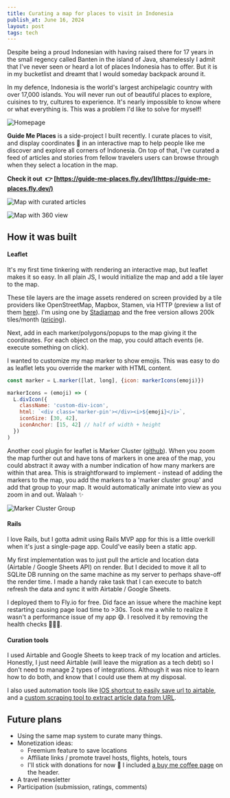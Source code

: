 ```yaml
---
title: Curating a map for places to visit in Indonesia
publish_at: June 16, 2024
layout: post
tags: tech
---
```


Despite being a proud Indonesian with having raised there for 17 years in the small regency called Banten in the island of Java, shamelessly I admit that I've never seen or heard a lot of places Indonesia has to offer. But it is in my bucketlist and dreamt that I would someday backpack around it.

In my defence, Indonesia is the world's largest archipelagic country with over 17,000 islands. You will never run out of beautiful places to explore, cuisines to try, cultures to experience. It's nearly impossible to know where or what everything is. This was a problem I'd like to solve for myself!

![Homepage](curating-a-map-for-places-to-visit-in-indonesia/starting-map.png "=400x400")

**Guide Me Places** is a side-project I built recently. I curate places to visit, and display coordinates 📍 in an interactive map to help people like me discover and explore all corners of Indonesia. On top of that, I've curated a feed of articles and stories from fellow travelers users can browse through when they select a location in the map.

**Check it out  👉 [https://guide-me-places.fly.dev/](https://guide-me-places.fly.dev/)**

![Map with curated articles](curating-a-map-for-places-to-visit-in-indonesia/map-with-article.png "=400x400")

![Map with 360 view](curating-a-map-for-places-to-visit-in-indonesia/map-with-iframe.png "=400x400")

## How it was built
#### Leaflet
It's my first time tinkering with rendering an interactive map, but leaflet makes it so easy. In all plain JS, I would initialize the map and add a tile layer to the map.

These tile layers are the image assets rendered on screen provided by a tile providers like OpenStreetMap, Mapbox, Stamen, via HTTP (preview a list of them [here](https://leaflet-extras.github.io/leaflet-providers/preview/)). I'm using one by [Stadiamap](https://stadiamaps.com/) and the free version allows 200k tiles/month ([pricing](https://stadiamaps.com/pricing)).

Next, add in each marker/polygons/popups to the map giving it the coordinates. For each object on the map, you could attach events (ie. execute something on click).

I wanted to customize my map marker to show emojis. This was easy to do as leaflet lets you override the marker with HTML content.

``` javascript
const marker = L.marker([lat, long], {icon: markerIcons(emoji)})

markerIcons = (emoji) => (
  L.divIcon({
    className: 'custom-div-icon',
    html: `<div class='marker-pin'></div><i>${emoji}</i>`,
    iconSize: [30, 42],
    iconAnchor: [15, 42] // half of width + height
  })
)
```

Another cool plugin for leaflet is Marker Cluster ([github](https://github.com/leaflet/Leaflet.markercluster)). When you zoom the map further out and have tons of markers in one area of the map, you could abstract it away with a number indication of how many markers are within that area. This is straightforward to implement - instead of adding the markers to the map, you add the markers to a 'marker cluster group' and add that group to your map. It would automatically animate into view as you zoom in and out. Walaah ✨

![Marker Cluster Group](curating-a-map-for-places-to-visit-in-indonesia/cluster-group.png "=400x400")

#### Rails
I love Rails, but I gotta admit using Rails MVP app for this is a little overkill when it's just a single-page app. Could've easily been a static app.

My first implementation was to just pull the article and location data (Airtable / Google Sheets API) on render. But I decided to move it all to SQLite DB running on the same machine as my server to perhaps shave-off the render time. I made a handy rake task that I can execute to batch refresh the data and sync it with Airtable / Google Sheets.

I deployed them to Fly.io for free. Did face an issue where the machine kept restarting causing page load time to >30s. Took me a while to realize it wasn't a performance issue of my app 😅. I resolved it by removing the health checks 🙈🙉🙊.

#### Curation tools
I used Airtable and Google Sheets to keep track of my location and articles. Honestly, I just need Airtable (will leave the migration as a tech debt) so I don't need to manage 2 types of integrations. Although it was nice to learn how to do both, and know that I could use them at my disposal.

I also used automation tools like [IOS shortcut to easily save url to airtable](/blog/how-to-share-urls-from-your-phone-to-airtable-with-ios-shortcuts), and a [custom scraping tool to extract article data from URL](/blog/extracting-data-from-url).

## Future plans

- Using the same map system to curate many things.
- Monetization ideas:
    - Freemium feature to save locations
    - Affiliate links / promote travel hosts, flights, hotels, tours
    - I'll stick with donations for now 🙏 I included [a buy me coffee page](https://buymeacoffee.com/guidemeplaces) on the header.
- A travel newsletter
- Participation (submission, ratings, comments)
